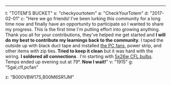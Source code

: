 ---
t: "TOTEM'S BUCKET"
s: "checkyourtotem"
a: "CheckYourTotem"
d: "2017-02-01"
c: "Here we go friends! I've been lurking this community for a long time now and finally have an opportunity to participate so I wanted to share my progress. This is the first time I'm putting effort into growing anything. Thank you all for your contributions, they've helped me get started and <strong>I will do my best to contribute my learnings back to the community</strong>. I taped the outside up with black duct tape and installed <a href='http://www.amazon.com/gp/product/B002R9RBO0/ref=as_li_tl?ie=UTF8&camp=1789&creative=390957&creativeASIN=B002R9RBO0&linkCode=as2&tag=spacbuck-20&linkId=7A2LO6CV2AZYV5CP'>the PC fans</a>, power strip, and other items with zip ties.<strong> Tried to keep it clean</strong> but it was hard with the wiring. <strong>I soldered all connections </strong>. I'm starting with <a href='http://www.amazon.com/gp/product/B00J7IOMCS/ref=as_li_tl?ie=UTF8&camp=1789&creative=390957&creativeASIN=B00J7IOMCS&linkCode=as2&tag=spacbuck-20&linkId=HIZCXETKN3XOMUBN'>5x26w CFL bulbs</a>. Temps ended up evening out at 79°. <strong>Now I wait!</strong>"
v: "1915"
g: "5gal,cfl,pcfan"

z: "B000VBW17S,B00M6SR1JM"
